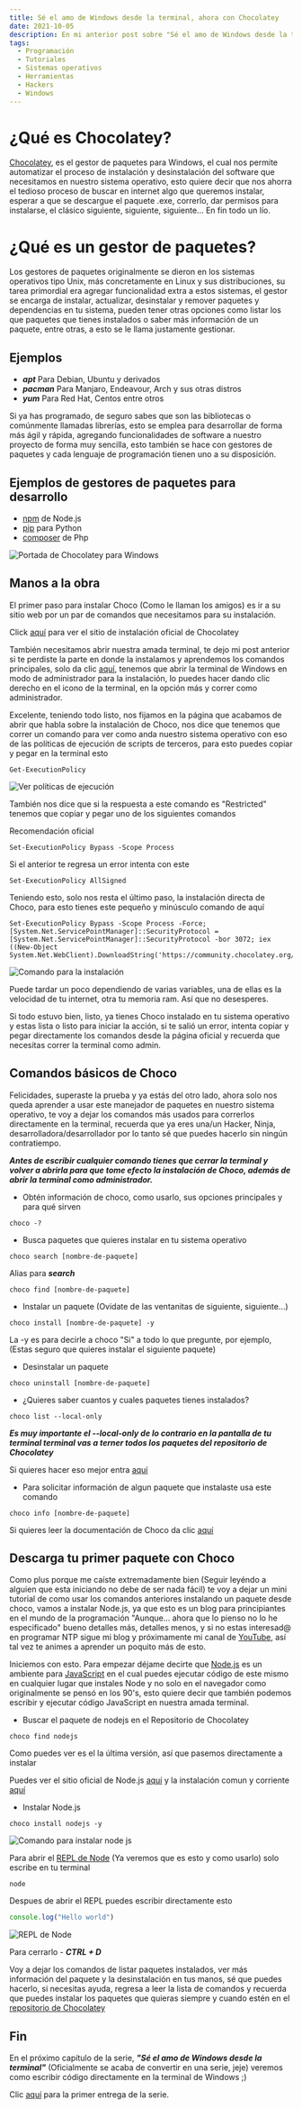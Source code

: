 ```yaml
---
title: Sé el amo de Windows desde la terminal, ahora con Chocolatey
date: 2021-10-05
description: En mi anterior post sobre "Sé el amo de Windows desde la terminal" hable de los comandos necesarios que debes de aprender para moverte con toda soltura desde la terminal, en este nuevo post voy un paso más adelante, pues te enseño como instalar el gestor de paquetes disponible en Windows llamado Chocolatey con el cual puedes emular lo que se hace con apt, pacman o cualquier otro gestor de paquetes en Linux 
tags:
  - Programación
  - Tutoriales
  - Sistemas operativos
  - Herramientas
  - Hackers
  - Windows
---
```


# ¿Qué es Chocolatey?

[Chocolatey](https://chocolatey.org/), es el gestor de paquetes para Windows, el cual nos permite automatizar el proceso de instalación y desinstalación del software que necesitamos en nuestro sistema operativo, esto quiere decir que nos ahorra el tedioso proceso de buscar en internet algo que queremos instalar, esperar a que se descargue el paquete .exe, correrlo, dar permisos para instalarse, el clásico siguiente, siguiente, siguiente... En fin todo un lío.

# ¿Qué es un gestor de paquetes?

Los gestores de paquetes originalmente se dieron en los sistemas operativos tipo Unix, más concretamente en Linux y sus distribuciones, su tarea primordial era agregar funcionalidad extra a estos sistemas, el gestor se encarga de instalar, actualizar, desinstalar y remover paquetes y dependencias en tu sistema, pueden tener otras opciones como listar los que paquetes que tienes instalados o saber más información de un paquete, entre otras, a esto se le llama justamente gestionar.

## Ejemplos

- ***apt*** Para Debian, Ubuntu y derivados
- ***pacman*** Para Manjaro, Endeavour, Arch y sus otras distros
- ***yum*** Para Red Hat, Centos entre otros

Si ya has programado, de seguro sabes que son las bibliotecas o comúnmente llamadas librerías, esto se emplea para desarrollar de forma más ágil y rápida, agregando funcionalidades de software a nuestro proyecto de forma muy sencilla, esto también se hace con gestores de paquetes y cada lenguaje de programación tienen uno a su disposición.

## Ejemplos de gestores de paquetes para desarrollo

- [npm](https://www.npmjs.com/) de Node.js
- [pip](https://pip.pypa.io/en/stable/) para Python
- [composer](https://getcomposer.org/) de Php

![Portada de Chocolatey para Windows](./portada.png)

## Manos a la obra

El primer paso para instalar Choco (Como le llaman los amigos) es ir a su sitio web por un par de comandos que necesitamos para su instalación.

Click [aquí](https://chocolatey.org/install) para ver el sitio de instalación oficial de Chocolatey

También necesitamos abrir nuestra amada terminal, te dejo mi post anterior si te perdiste la parte en donde la instalamos y aprendemos los comandos principales, solo da clic [aquí](https://www.ricardoveronica.com/se-el-amo-de-windows-desde-la-terminal), tenemos que abrir la terminal de Windows en modo de administrador para la instalación, lo puedes hacer dando clic derecho en el icono de la terminal, en la opción más y correr como administrador.

Excelente, teniendo todo listo, nos fijamos en la página que acabamos de abrir que habla sobre la instalación de Choco, nos dice que tenemos que correr un comando para ver como anda nuestro sistema operativo con eso de las políticas de ejecución de scripts de terceros, para esto puedes copiar y pegar en la terminal esto

```
Get-ExecutionPolicy
```

![Ver políticas de ejecución](./get-policy.png)

También nos dice que si la respuesta a este comando es "Restricted" tenemos que copiar y pegar uno de los siguientes comandos

Recomendación oficial

```
Set-ExecutionPolicy Bypass -Scope Process
```

Si el anterior te regresa un error intenta con este

```
Set-ExecutionPolicy AllSigned
```

Teniendo esto, solo nos resta el último paso, la instalación directa de Choco, para esto tienes este pequeño y minúsculo comando de aquí

```
Set-ExecutionPolicy Bypass -Scope Process -Force; [System.Net.ServicePointManager]::SecurityProtocol = [System.Net.ServicePointManager]::SecurityProtocol -bor 3072; iex ((New-Object System.Net.WebClient).DownloadString('https://community.chocolatey.org/install.ps1'))
```

![Comando para la instalación](./set-policy.png)

Puede tardar un poco dependiendo de varias variables, una de ellas es la velocidad de tu internet, otra tu memoria ram. Así que no desesperes.

Si todo estuvo bien, listo, ya tienes Choco instalado en tu sistema operativo y estas lista o listo para iniciar la acción, si te salió un error, intenta copiar y pegar directamente los comandos desde la página oficial y recuerda que necesitas correr la terminal como admin.

## Comandos básicos de Choco

Felicidades, superaste la prueba y ya estás del otro lado, ahora solo nos queda aprender a usar este manejador de paquetes en nuestro sistema operativo, te voy a dejar los comandos más usados para correrlos directamente en la terminal, recuerda que ya eres una/un Hacker, Ninja, desarrolladora/desarrollador por lo tanto sé que puedes hacerlo sin ningún contratiempo.

***Antes de escribir cualquier comando tienes que cerrar la terminal y volver a abrirla para que tome efecto la instalación de Choco, además de abrir la terminal como administrador.***

- Obtén información de choco, como usarlo, sus opciones principales y para qué sirven

```
choco -?
```

- Busca paquetes que quieres instalar en tu sistema operativo

```
choco search [nombre-de-paquete]
```

Alias para ***search***

```
choco find [nombre-de-paquete]
```

- Instalar un paquete (Ovidate de las ventanitas de siguiente, siguiente...)

```
choco install [nombre-de-paquete] -y
```

La -y es para decirle a choco "Si" a todo lo que pregunte, por ejemplo, (Estas seguro que quieres instalar el siguiente paquete)

- Desinstalar un paquete

```
choco uninstall [nombre-de-paquete]
```

- ¿Quieres saber cuantos y cuales paquetes tienes instalados?

```
choco list --local-only
```

***Es muy importante el --local-only de lo contrario en la pantalla de tu terminal terminal vas a terner todos los paquetes del repositorio de Chocolatey***

Si quieres hacer eso mejor entra [aquí](https://community.chocolatey.org/packages)

- Para solicitar información de algun paquete que instalaste usa este comando

```
choco info [nombre-de-paquete]
```

Si quieres leer la documentación de Choco da clic [aquí](https://docs.chocolatey.org/en-us/)

## Descarga tu primer paquete con Choco

Como plus porque me caíste extremadamente bien (Seguir leyéndo a alguien que esta iniciando  no debe de ser nada fácil) te voy a dejar un mini tutorial de como usar los comandos anteriores instalando un paquete desde choco, vamos a instalar Node.js, ya que esto es un blog para principiantes en el mundo de la programación "Aunque... ahora que lo pienso no lo he especificado" bueno detalles más, detalles menos, y si no estas interesad@ en programar NTP sigue mi blog y próximamente mi canal de [YouTube](https://www.youtube.com/channel/UCnd6oUDFx11ibETnPkjTVPw/featured), así tal vez te animes a aprender un poquito más de esto.

Iniciemos con esto. Para empezar déjame decirte que [Node.js](https://nodejs.org/en/) es un ambiente para [JavaScript](https://developer.mozilla.org/en-US/docs/Web/javascript) en el cual puedes ejecutar código de este mismo en cualquier lugar que instales Node y no solo en el navegador como originalmente se pensó en los 90's, esto quiere decir que también podemos escribir y ejecutar código JavaScript en nuestra amada terminal.

- Buscar el paquete de nodejs en el Repositorio de Chocolatey

```
choco find nodejs
```

Como puedes ver es el la última versión, así que pasemos directamente a instalar

Puedes ver el sitio oficial de Node.js [aquí](https://nodejs.org/en/) y la instalación comun y corriente [aquí](https://nodejs.org/en/download/)

- Instalar Node.js

```
choco install nodejs -y
```

![Comando para instalar node js](./choco-install-node.png)

Para abrir el [REPL de Node](https://nodejs.org/en/knowledge/REPL/how-to-use-nodejs-repl/) (Ya veremos que es esto y como usarlo) solo escribe en tu terminal

```
node
```

Despues de abrir el REPL puedes escribir directamente esto

```js
console.log("Hello world")
```

![REPL de Node](./node-prompt.png)

Para cerrarlo - ***CTRL + D***

Voy a dejar los comandos de listar paquetes instalados, ver más información del paquete y la desinstalación en tus manos, sé que puedes hacerlo, si necesitas ayuda, regresa a leer la lista de comandos y recuerda que puedes instalar los paquetes que quieras siempre y cuando estén en el [repositorio de Chocolatey](https://community.chocolatey.org/packages)

## Fin

En el próximo capítulo de la serie, ***"Sé el amo de Windows desde la terminal"*** (Oficialmente se acaba de convertir en una serie, jeje) veremos como escribir código directamente en la terminal de Windows ;)

Clic [aquí](https://www.ricardoveronica.com/se-el-amo-de-windows-desde-la-terminal) para la primer entrega de la serie.

